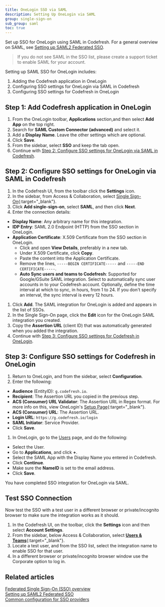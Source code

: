 ```yaml
---
title: OneLogin SSO via SAML
description: Setting Up OneLogin via SAML
group: single-sign-on
sub_group: saml
toc: true
---
```


Set up SSO for OneLogin using SAML in Codefresh.
For a general overview on SAML, see [Setting up SAML2 Federated SSO]({site.baseurl}}/docs/single-sign-on/saml).

>If you do not see SAML in the SSO list, please create a support ticket to enable SAML for your account.

Setting up SAML SSO for OneLogin includes:
1. Adding the Codefresh application in OneLogin
1. Configuring SSO settings for OneLogin via SAML in Codefresh
1. Configuring SSO settings for Codefresh in OneLogin

## Step 1: Add Codefresh application in OneLogin

1. From the OneLogin toolbar, **Applications** section,and then select **Add App** on the top right.
1. Search for **SAML Custom Connector (advanced)** and select it.
1. Add a **Display Name**. Leave the other settings which are optional. 
1. Click **Save**.
1. From the sidebar, select **SSO** and keep the tab open.
1. Continue with [Step 2: Configure SSO settings for OneLogin via SAML in Codefresh](#configure-sso-settings-for-onelogin-via-saml-in-codefresh).

## Step 2: Configure SSO settings for OneLogin via SAML in Codefresh

1. In the Codefresh UI, from the toolbar click the **Settings** icon.
1. In the sidebar, from Access & Collaboration, select [Single Sign-On](https://g.codefresh.io/2.0/account-settings/single-sign-on){:target="\_blank"}.
1. Click **Add single-sign-on**, select **SAML**, and then click **Next**.
1. Enter the connection details: 
  * **Display Name**: Any arbitrary name for this integration.
  * **IDP Entry**: SAML 2.0 Endpoint (HTTP) from the SSO section in OneLogin.
  * **Application Certificate**: X.509 Certificate from the SSO section in OneLogin.  
    * Click and open **View Details**, preferably in a new tab.
    * Under X.509 Certificate, click **Copy**.
    * Paste the content into the Application Certificate.
    * Remove the lines, `-----BEGIN CERTIFICATE-----` and `-----END CERTIFICATE-----`.
    * **Auto Sync users and teams to Codefresh**: Supported for Google/GSuite SAML integration. Select to automatically sync user accounts in to your Codefresh account. Optionally, define the time interval at which to sync, in hours, from 1 to 24. If you don't specify an interval, the sync interval is every 12 hours.
1. Click **Add**.
  The SAML integration for OneLogin is added and appears in the list of SSOs. 
1. In the Single Sign-On page, click the **Edit** icon for the OneLogin SAML integration you created.
1. Copy the **Assertion URL** (client ID) that was automatically generated when you added the integration. 
1. Continue with [Step 3: Configure SSO settings for Codefresh in OneLogin](#configure-sso-settings-for-codefresh-in-onelogin).

## Step 3: Configure SSO settings for Codefresh in OneLogin

1. Return to OneLogin, and from the sidebar, select **Configuration**. 
1. Enter the following:
  * **Audience** (EntityID): `g.codefresh.io`.
  * **Recipient**: The Assertion URL you copied in the previous step.
  * **ACS (Consumer) URL Validator**: The Assertion URL in Regex format. For more info on this, view OneLogin's [Setup Page](https://onelogin.service-now.com/support?id=kb_article&sys_id=c89fefdadb2310503de43e043996195a&kb_category=93e869b0db185340d5505eea4b961934){:target="\_blank"}.
  * **ACS (Consumer) URL**: The Assertion URL.
  * **Login URL**: `https://g.codefresh.io/login`
  * **SAML Initiator**: Service Provider.
  * Click **Save**.
1. In OneLogin, go to the [Users](https://cfsupport.onelogin.com/users) page, and do the following:
  * Select the User.
  * Go to **Applications**, and click **+**.
  * Select the SAML App with the Display Name you entered in Codefresh.
  * Click **Continue**.
  * Make sure the **NameID** is set to the email address.
  * Click **Save**.

You have completed SSO integration for OneLogin via SAML.



## Test SSO Connection

Now test the SSO with a test user in a different browser or private/incognito browser to make sure the integration works as it should.

1. In the Codefresh UI, on the toolbar, click the **Settings** icon and then select **Account Settings**.
1. From the sidebar, below Access & Collaboration, select [**Users & Teams**](https://g.codefresh.io/2.0/account-settings/single-sign-on){:target="\_blank"}.   
1. Locate a test user, and from the SSO list, select the integration name to enable SSO for that user.
1. In a different browser or private/incognito browser window use the Corporate option to log in.

## Related articles
[Federated Single Sign-On (SSO) overview]({{site.baseurl}}/docs/single-sign-on/)  
[Setting up SAML2 Federated SSO]({{site.baseurl}}/docs/single-sign-on/saml)  
[Common configuration for SSO providers]({{site.baseurl}}/docs/single-sign-on/team-sync)  
